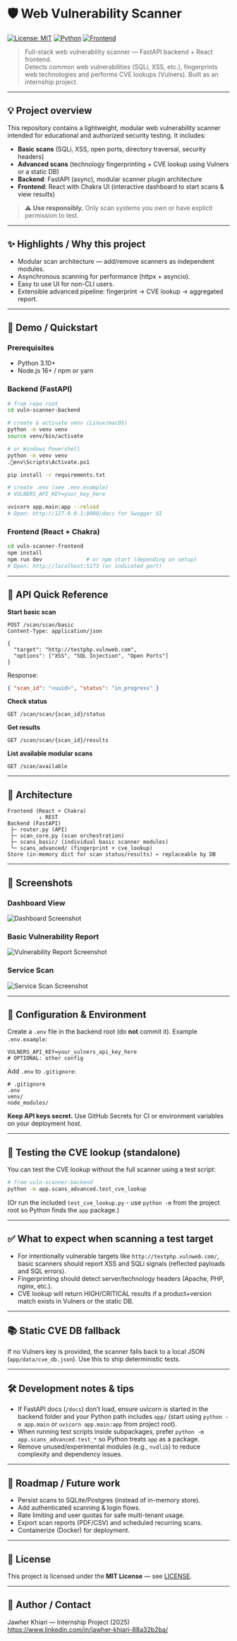 # 🛡️ Web Vulnerability Scanner

[![License: MIT](https://img.shields.io/badge/License-MIT-blue.svg)](LICENSE)
[![Python](https://img.shields.io/badge/python-3.10%2B-blue.svg)]()
[![Frontend](https://img.shields.io/badge/frontend-React%20%2B%20ChakraUI-61dafb.svg)]()

> Full-stack web vulnerability scanner — FastAPI backend + React frontend.  
> Detects common web vulnerabilities (SQLi, XSS, etc.), fingerprints web technologies and performs CVE lookups (Vulners). Built as an internship project.

---

## 💡 Project overview

This repository contains a lightweight, modular web vulnerability scanner intended for educational and authorized security testing. It includes:

- **Basic scans** (SQLi, XSS, open ports, directory traversal, security headers)
- **Advanced scans** (technology fingerprinting + CVE lookup using Vulners or a static DB)
- **Backend**: FastAPI (async), modular scanner plugin architecture  
- **Frontend**: React with Chakra UI (interactive dashboard to start scans & view results)

> ⚠️ **Use responsibly.** Only scan systems you own or have explicit permission to test.

---

## ✨ Highlights / Why this project

- Modular scan architecture — add/remove scanners as independent modules.
- Asynchronous scanning for performance (httpx + asyncio).
- Easy to use UI for non-CLI users.
- Extensible advanced pipeline: fingerprint → CVE lookup → aggregated report.

---

## 🚀 Demo / Quickstart

### Prerequisites
- Python 3.10+
- Node.js 16+ / npm or yarn

### Backend (FastAPI)
```bash
# from repo root
cd vuln-scanner-backend

# create & activate venv (Linux/macOS)
python -m venv venv
source venv/bin/activate

# or Windows Powershell
python -m venv venv
.env\Scripts\Activate.ps1

pip install -r requirements.txt

# create .env (see .env.example)
# VULNERS_API_KEY=your_key_here

uvicorn app.main:app --reload
# Open: http://127.0.0.1:8000/docs for Swagger UI
```

### Frontend (React + Chakra)
```bash
cd vuln-scanner-frontend
npm install
npm run dev              # or npm start (depending on setup)
# Open: http://localhost:5173 (or indicated port)
```

---

## 🧭 API Quick Reference

**Start basic scan**
```
POST /scan/scan/basic
Content-Type: application/json

{
  "target": "http://testphp.vulnweb.com",
  "options": ["XSS", "SQL Injection", "Open Ports"]
}
```
Response:
```json
{ "scan_id": "<uuid>", "status": "in_progress" }
```

**Check status**
```
GET /scan/scan/{scan_id}/status
```

**Get results**
```
GET /scan/scan/{scan_id}/results
```

**List available modular scans**
```
GET /scan/available
```

---

## 🧩 Architecture

```
Frontend (React + Chakra)
          ↓ REST
Backend (FastAPI)
 ├─ router.py (API)
 ├─ scan_core.py (scan orchestration)
 ├─ scans_basic/ (individual basic scanner modules)
 └─ scans_advanced/ (fingerprint + cve_lookup)
Store (in-memory dict for scan status/results) ← replaceable by DB
```

---
## 📸 Screenshots

### Dashboard View
![Dashboard Screenshot](./docs/ProjectUI.JPG)

### Basic Vulnerability Report
![Vulnerability Report Screenshot](./docs/ProjectTest1.JPG)

### Service Scan
![Service Scan Screenshot](./docs/ProjectTest2.JPG)

---
## 🔧 Configuration & Environment

Create a `.env` file in the backend root (do **not** commit it). Example `.env.example`:

```
VULNERS_API_KEY=your_vulners_api_key_here
# OPTIONAL: other config
```

Add `.env` to `.gitignore`:
```
# .gitignore
.env
venv/
node_modules/
```

**Keep API keys secret.** Use GitHub Secrets for CI or environment variables on your deployment host.

---

## 🧪 Testing the CVE lookup (standalone)

You can test the CVE lookup without the full scanner using a test script:

```bash
# from vuln-scanner-backend
python -m app.scans_advanced.test_cve_lookup
```

(Or run the included `test_cve_lookup.py` - use `python -m` from the project root so Python finds the `app` package.)

---

## ✅ What to expect when scanning a test target

- For intentionally vulnerable targets like `http://testphp.vulnweb.com/`, basic scanners should report XSS and SQLi signals (reflected payloads and SQL errors).
- Fingerprinting should detect server/technology headers (Apache, PHP, nginx, etc.).
- CVE lookup will return HIGH/CRITICAL results if a product+version match exists in Vulners or the static DB.

---

## 📚 Static CVE DB fallback

If no Vulners key is provided, the scanner falls back to a local JSON (`app/data/cve_db.json`). Use this to ship deterministic tests.

---

## 🛠️ Development notes & tips

- If FastAPI docs (`/docs`) don’t load, ensure uvicorn is started in the backend folder and your Python path includes `app/` (start using `python -m app.main` or `uvicorn app.main:app` from project root).
- When running test scripts inside subpackages, prefer `python -m app.scans_advanced.test_*` so Python treats `app` as a package.
- Remove unused/experimental modules (e.g., `nvdlib`) to reduce complexity and dependency issues.

---

## 🔁 Roadmap / Future work

- Persist scans to SQLite/Postgres (instead of in-memory store).
- Add authenticated scanning & login flows.
- Rate limiting and user quotas for safe multi-tenant usage.
- Export scan reports (PDF/CSV) and scheduled recurring scans.
- Containerize (Docker) for deployment.

---

## 📜 License

This project is licensed under the **MIT License** — see [LICENSE](LICENSE).

---

## 👤 Author / Contact

Jawher Khiari — Internship Project (2025)  
https://www.linkedin.com/in/jawher-khiari-88a32b2ba/

